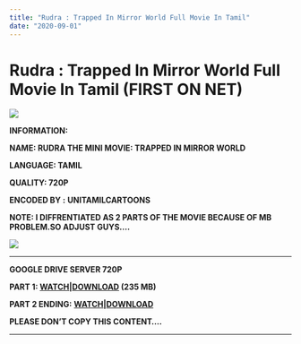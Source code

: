 ```yaml
---
title: "Rudra : Trapped In Mirror World Full Movie In Tamil"
date: "2020-09-01"
---
```


# Rudra : Trapped In Mirror World Full Movie In Tamil (FIRST ON NET)

[![](https://1.bp.blogspot.com/-xUbzWPEn4eU/Xuct4dGBL4I/AAAAAAAABNc/412lMUNr0kk1rJP-qxCM0DaEx-712jm-wCK4BGAsYHg/w640-h302/RUDRA{c48f4630022c0d57354920639953d21a0626fbbe35cb91b826b45669a52e752e}2BTRAPPED{c48f4630022c0d57354920639953d21a0626fbbe35cb91b826b45669a52e752e}2BIN{c48f4630022c0d57354920639953d21a0626fbbe35cb91b826b45669a52e752e}2BMIRROR{c48f4630022c0d57354920639953d21a0626fbbe35cb91b826b45669a52e752e}2BWORLD.jpg)](https://1.bp.blogspot.com/-xUbzWPEn4eU/Xuct4dGBL4I/AAAAAAAABNc/412lMUNr0kk1rJP-qxCM0DaEx-712jm-wCK4BGAsYHg/s1280/RUDRA{c48f4630022c0d57354920639953d21a0626fbbe35cb91b826b45669a52e752e}2BTRAPPED{c48f4630022c0d57354920639953d21a0626fbbe35cb91b826b45669a52e752e}2BIN{c48f4630022c0d57354920639953d21a0626fbbe35cb91b826b45669a52e752e}2BMIRROR{c48f4630022c0d57354920639953d21a0626fbbe35cb91b826b45669a52e752e}2BWORLD.jpg)

**INFORMATION:**

**NAME: RUDRA THE MINI MOVIE: TRAPPED IN MIRROR WORLD**

**LANGUAGE: TAMIL**

**QUALITY: 720P** 

**ENCODED BY :** **UNITAMILCARTOONS**

******NOTE: I DIFFRENTIATED AS 2 PARTS OF THE MOVIE BECAUSE OF MB PROBLEM.SO ADJUST GUYS….******

[![](https://1.bp.blogspot.com/-Bh4FI3w47YM/XyUapnG9AwI/AAAAAAAACLE/laj2YAqEq6Mcd3csZV32_xk6EpHIU4YngCLcBGAsYHQ/w278-h400/Rudra{c48f4630022c0d57354920639953d21a0626fbbe35cb91b826b45669a52e752e}2BTrapped{c48f4630022c0d57354920639953d21a0626fbbe35cb91b826b45669a52e752e}2BIn{c48f4630022c0d57354920639953d21a0626fbbe35cb91b826b45669a52e752e}2BThe{c48f4630022c0d57354920639953d21a0626fbbe35cb91b826b45669a52e752e}2BMirror{c48f4630022c0d57354920639953d21a0626fbbe35cb91b826b45669a52e752e}2BWorld.jpg)](https://1.bp.blogspot.com/-Bh4FI3w47YM/XyUapnG9AwI/AAAAAAAACLE/laj2YAqEq6Mcd3csZV32_xk6EpHIU4YngCLcBGAsYHQ/s2048/Rudra{c48f4630022c0d57354920639953d21a0626fbbe35cb91b826b45669a52e752e}2BTrapped{c48f4630022c0d57354920639953d21a0626fbbe35cb91b826b45669a52e752e}2BIn{c48f4630022c0d57354920639953d21a0626fbbe35cb91b826b45669a52e752e}2BThe{c48f4630022c0d57354920639953d21a0626fbbe35cb91b826b45669a52e752e}2BMirror{c48f4630022c0d57354920639953d21a0626fbbe35cb91b826b45669a52e752e}2BWorld.jpg)

******

**GOOGLE DRIVE SERVER 720P**

****PART 1:** **[WATCH|DOWNLOAD](https://mydomainscan.com/7o3gryLb)** **(235 MB)****

 ********PART 2 ENDING:******** [**********WATCH|DOWNLOAD**********](https://mydomainscan.com/DuhQ3tUR) 

**PLEASE DON’T COPY THIS CONTENT….**

******
